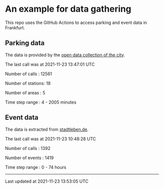# An example for data gathering

This repo uses the GitHub Actions to access parking and event data in Frankfurt.

## Parking data
The data is provided by the [open data collection of the city](https://www.offenedaten.frankfurt.de/).

The last call was at 2021-11-23 13:47:01 UTC

Number of calls   : 12561

Number of stations:    18

Number of areas   :     5

Time step range   :     4 -  2005 minutes


## Event data
The data is extracted from [stadtleben.de](https://stadtleben.de/frankfurt/).

The last call was at 2021-11-23 10:48:28 UTC

Number of calls   : 1392

Number of events  : 1419

Time step range   :    0 -   74 hours


----

Last updated at 2021-11-23 13:53:05 UTC
